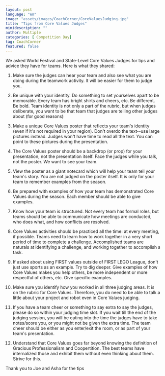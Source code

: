 ```yaml
---
layout: post
language: "en"
image: "assets/images/CoachCorner/CoreValuesJudging.jpg"
title: "Tips from Core Values Judges"
minidescription: ""
author: Multiple
categories: [ Competition Day]
tag: CoachCorner
featured: false
---
```

We asked World Festival and State-Level Core Values Judges for tips and advice they have for teams. Here is what they shared:

1) Make sure the judges can hear your team and also see what you are doing during the teamwork activity. It will be easier for them to judge you.

2) Be unique with your identity. Do something to set yourselves apart to be memorable. Every team has bright shirts and cheers, etc. Be different. Be bold. Team identity is not only a part of the rubric, but when judges deliberate, you want to be that team that judges are telling other judges about (for good reasons)

3) Make a unique Core Values poster that reflects your team's identity (even if it's not required in your region). Don't overdo the text--use large pictures instead. Judges won't have time to read all the text. You can point to these pictures during the presentation.

4) The Core Values poster should be a backdrop (or prop) for your presentation, not the presentation itself. Face the judges while you talk, not the poster. We want to see your team.

5) View the poster as a giant notecard which will help your team tell your team's story. You are not judged on the poster itself. It is only for your team to remember examples from the season.

6) Be prepared with examples of how your team has demonstrated Core Values during the season. Each member should be able to give examples.

7) Know how your team is structured. Not every team has formal roles, but teams should be able to communicate how meetings are conducted, who does what, and how conflicts are resolved.

8) Core Values activities should be practiced all the time: at every meeting, if possible. Teams need to learn how to work together in a very short period of time to complete a challenge. Accomplished teams are naturals at identifying a challenge, and working together to accomplish a task.

9) If asked about using FIRST values outside of FIRST LEGO League, don't just use sports as an example. Try to dig deeper. Give examples of how Core Values makes you help others, be more independent or more respectful of others, etc. Give specific examples.

10) Make sure you identify how you worked in all three judging areas. It is on the rubric for Core Values. Therefore, you do need to be able to talk a little about your project and robot even in Core Values judging. 

11) If you have a team cheer or something to say extra to say the judges, please do so within your judging time slot. If you wait till the end of the judging session, you will be eating into the time the judges have to take notes/score you, or you might not be given the extra time. The team cheer should be either as you enter/exit the room, or as part of your team's presentation.

12) Understand that Core Values goes far beyond knowing the definition of Gracious Professionalism and Coopertition. The best teams have internalized those and exhibit them without even thinking about them. Strive for this. 


Thank you to Joe and Asha for the tips

